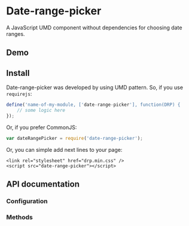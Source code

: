 # Date-range-picker
A JavaScript UMD component without dependencies for choosing date ranges.

## Demo

## Install
Date-range-picker was developed by using UMD pattern.
So, if you use `requirejs`:  
```javascript
define('name-of-my-module, ['date-range-picker'], function(DRP) {
    // some logic here
}); 
```
Or, if you prefer CommonJS:
```javascript
var dateRangePicker = require('date-range-picker');
```
Or, you can simple add next lines to your page:

    <link rel="stylesheet" href="drp.min.css" />
    <script src="date-range-picker"></script>

## API documentation
### Configuration
### Methods

